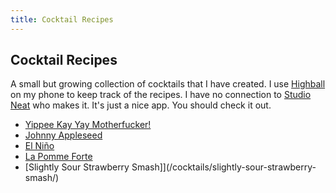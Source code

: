 ```yaml
---
title: Cocktail Recipes
---
```


## Cocktail Recipes

A small but growing collection of cocktails that I have created. I use [Highball](http://www.studioneat.com/products/highball) on my phone to keep track of the recipes. I have no connection to [Studio Neat](http://www.studioneat.com/) who makes it. It's just a nice app. You should check it out.

* [Yippee Kay Yay Motherfucker!](/cocktails/yippee-kay-yay-motherfucker/)
* [Johnny Appleseed](/cocktails/johnny-appleseed/)
* [El Niño](/cocktails/el-nino/)
* [La Pomme Forte](/cocktails/la-pomme-forte/)
* [Slightly Sour Strawberry Smash]](/cocktails/slightly-sour-strawberry-smash/)